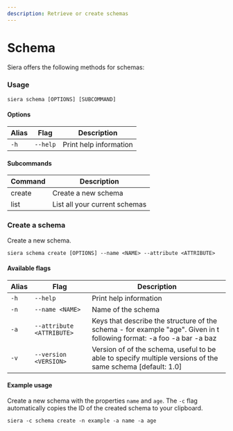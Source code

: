 ```yaml
---
description: Retrieve or create schemas
---
```


# Schema

Siera offers the following methods for schemas:

### Usage

```
siera schema [OPTIONS] [SUBCOMMAND]
```

#### Options

| Alias | Flag     | Description            |
| ----- | -------- | ---------------------- |
| `-h`  | `--help` | Print help information |

#### Subcommands

| Command | Description                   |
| ------- | ----------------------------- |
| create  | Create a new schema           |
| list    | List all your current schemas |

### Create a schema

Create a new schema.

```
siera schema create [OPTIONS] --name <NAME> --attribute <ATTRIBUTE>
```

#### Available flags

| Alias | Flag                      | Description                                                                                                           |
| ----- | ------------------------- | --------------------------------------------------------------------------------------------------------------------- |
| `-h`  | `--help`                  | Print help information                                                                                                |
| `-n`  | `--name <NAME>`           | Name of the schema                                                                                                    |
| `-a`  | `--attribute <ATTRIBUTE>` | Keys that describe the structure of the schema - for example "age". Given in t following format: -a foo -a bar -a baz |
| `-v`  | `--version <VERSION>`     | Version of of the schema, useful to be able to specify multiple versions of the same schema \[default: 1.0]           |

#### Example usage

Create a new schema with the properties `name` and `age`. The `-c` flag automatically copies the ID of the created schema to your clipboard.

```
siera -c schema create -n example -a name -a age
```
